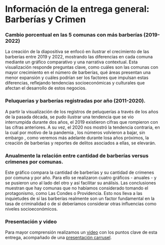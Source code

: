 # Información de la entrega general: Barberías y Crimen

### Cambio porcentual en las 5 comunas con más barberías (2019-2022)
La creación de la diapositiva se enfocó en ilustrar el crecimiento de las barberías entre 2019 y 2022, mostrando las diferencias en cada comuna mediante un gráfico comparativo y una narrativa contextual. Esta visualización responde preguntas clave, como cuáles son las comunas con mayor crecimiento en el número de barberías, qué áreas presentan una menor expansión y cuáles podrían ser los factores que impulsan estas diferencias, reflejando tendencias socioeconómicas y culturales que afectan el desarrollo de estos negocios.

### Peluquerias y barberías registradas por año (2011-2020).
A partir la visualización de los registros de peluquerías a través de los años de la pasada década, se pudo ilustrar una tendencia que se vio interrumpida durante dos años, el 2019 existieron cifras que rompieron con las cifras anteriores. A su vez,  el 2020 nos mostró la tendencia contraria, en la cual por motivo de la pandemia , los números volvieron a bajar, sin embargo , como veremos más adelante durante losa años próximos, la creación de barberías y reportes de delitos asociados a ellas,  se elevarán.

### Anualmente la relación entre cantidad de barberías versus crimenes por comunas. 
Este gráfico compara la cantidad de barberías y su cantidad de crímenes por comuna y por año. Para ello se realizaron cuatro gráficos - anuales - y se pusieron uno al lado del otro y así facilitar su análisis. Las conclusiones muestran que hay comunas que no habíamos considerado tomando el protagonismo, como Las Condes o Providencia. Esto nos lleva a las inquietudes de sí las barberías realmente son un factor fundamental en la tasa de criminalidad o de si deberíamos considerar otras influencias como niveles socioeconómicos.

### Presentación y video

Para mayor comprensión realizamos un [video](https://youtu.be/htfktdYfbT8) con los puntos clave de esta entrega, acompañado de una [presentación carrusel](https://www.canva.com/design/DAGUlEhTpcw/yvu3ugsMfFob4BDfdJHRvA/edit?utm_content=DAGUlEhTpcw&utm_campaign=designshare&utm_medium=link2&utm_source=sharebutton).


